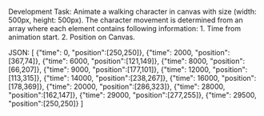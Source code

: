 Development Task: 
Animate a walking character in canvas with size (width: 500px, height: 500px). The character movement is determined from an array where each element contains following information: 1. Time from animation start. 2. Position on Canvas.

JSON: [ {"time": 0, "position":[250,250]}, {"time": 2000, "position":[367,74]}, {"time": 6000, "position":[121,149]}, {"time": 8000, "position":[66,207]}, {"time": 9000, "position":[177,101]}, {"time": 12000, "position":[113,315]}, {"time": 14000, "position":[238,267]}, {"time": 16000, "position":[178,369]}, {"time": 20000, "position":[286,323]}, {"time": 28000, "position":[162,147]}, {"time": 29000, "position":[277,255]}, {"time": 29500, "position":[250,250]} ]
